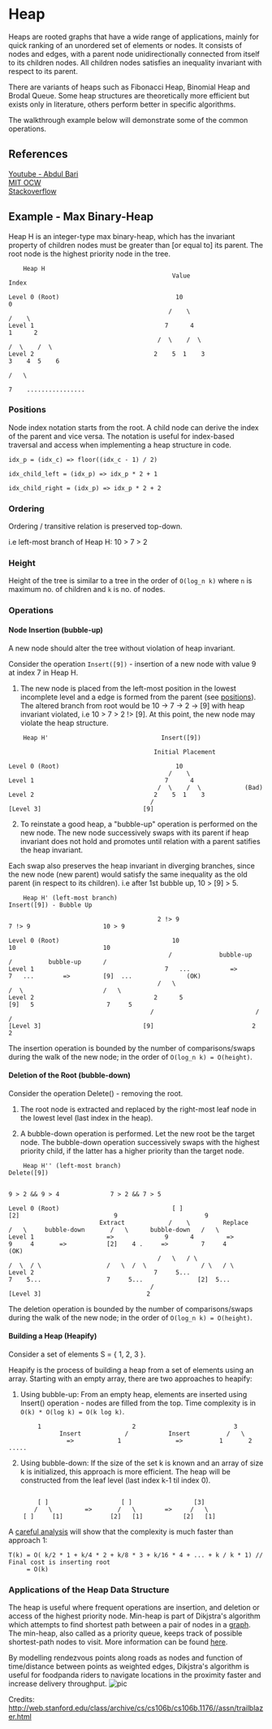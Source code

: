 # Heap

Heaps are rooted graphs that have a wide range of applications, mainly for quick ranking of an unordered set of elements or nodes. It consists of nodes and edges, with a parent node unidirectionally connected from itself to its children nodes. All children nodes satisfies an inequality invariant with respect to its parent.

There are variants of heaps such as Fibonacci Heap, Binomial Heap and Brodal Queue. Some heap structures are theoretically more efficient but exists only in literature, others perform better in specific algorithms.

The walkthrough example below will demonstrate some of the common operations.

## References

[Youtube - Abdul Bari](https://www.youtube.com/watch?v=HqPJF2L5h9U&t=1722s)\
[MIT OCW](https://www.youtube.com/watch?v=B7hVxCmfPtM&t=1382s)\
[Stackoverflow](https://stackoverflow.com/questions/9755721/how-can-building-a-heap-be-on-time-complexity)


## Example - Max Binary-Heap

Heap H is an integer-type max binary-heap, which has the invariant property of children nodes must be greater than [or equal to] its parent. The root node is the highest priority node in the tree.
```
    Heap H
                                             Value                                                Index

Level 0 (Root)                                10                                                    0
                                            /    \                                                /    \
Level 1                                    7      4                                              1      2
                                         /  \    /  \                                          /  \    /  \
Level 2                                 2    5  1    3                                        3    4  5    6
                                                                                            /   \
                                                                                           7    ................
```
### Positions

Node index notation starts from the root. A child node can derive the index of the parent and vice versa. The notation is useful for index-based traversal and access when implementing a heap structure in code.

`idx_p = (idx_c) => floor((idx_c - 1) / 2)`

`idx_child_left = (idx_p) => idx_p * 2 + 1`

`idx_child_right = (idx_p) => idx_p * 2 + 2`


### Ordering

Ordering / transitive relation is preserved top-down.

i.e left-most branch of Heap H: 10 > 7 > 2

### Height

Height of the tree is similar to a tree in the order of `O(log_n k)` where `n` is maximum no. of children and `k` is no. of nodes.

### Operations

#### Node Insertion (bubble-up)

A new node should alter the tree without violation of heap invariant.

Consider the operation `Insert([9])` - insertion of a new node with value 9 at index 7 in Heap H. 

1. The new node is placed from the left-most position in the lowest incomplete level and a edge is formed from the parent (see [positions](#Positions)). The altered branch from root would be 10 -> 7 -> 2 -> [9] with heap invariant violated, i.e 10 > 7 > 2 !> [9]. At this point, the new node may violate the heap structure. 

```
    Heap H'                               Insert([9])

                                        Initial Placement

Level 0 (Root)                                10                                                   
                                            /    \                                              
Level 1                                    7      4                                            
                                         /  \    /  \            (Bad)                       
Level 2                                 2    5  1    3
                                       /
[Level 3]                            [9]
```

2. To reinstate a good heap, a "bubble-up" operation is performed on the new node. The new node successively swaps with its parent if heap invariant does not hold and promotes until relation with a parent satifies the heap invariant. 

Each swap also preserves the heap invariant in diverging branches, since the new node (new parent) would satisfy the same inequality as the old parent (in respect to its children). i.e after 1st bubble up, 10 > [9] > 5.

```
    Heap H' (left-most branch)                                      Insert([9]) - Bubble Up

                                         2 !> 9                        7 !> 9                    10 > 9  

Level 0 (Root)                               10                          10                        10                             
                                            /             bubble-up     /          bubble-up      /
Level 1                                    7   ...           =>        7   ...        =>         [9]  ...               (OK)       
                                         /   \                        /  \                      /   \
Level 2                                 2      5                    [9]   5                    7     5
                                       /                            /                         /
[Level 3]                            [9]                           2                         2
```

The insertion operation is bounded by the number of comparisons/swaps during the walk of the new node; in the order of `O(log_n k) = O(height)`. 

#### Deletion of the Root (bubble-down)

Consider the operation Delete() - removing the root.

1. The root node is extracted and replaced by the right-most leaf node in the lowest level (last index in the heap).

2. A bubble-down operation is performed. Let the new root be the target node. The bubble-down operation successively swaps with the highest priority child, if the latter has a higher priority than the target node.

```
    Heap H'' (left-most branch)                                        Delete([9])

                                                                      9 > 2 && 9 > 4              7 > 2 && 7 > 5
 
Level 0 (Root)                               [ ]                            [2]                          9                        9 
                         Extract            /    \         Replace         /   \     bubble-down       /   \      bubble-down   /   \
Level 1                    =>              9      4         =>            9     4       =>           [2]    4 .     =>         7     4       (OK)
                                         /   \   / \                     /  \  / \                  /   \  /  \               / \   / \
Level 2                                 7     5...                      7    5...                  7     5...               [2]  5...
                                       /                           
[Level 3]                             2                                                 
```

The deletion operation is bounded by the number of comparisons/swaps during the walk of the new node; in the order of `O(log_n k) = O(height)`. 

#### Building a Heap (Heapify)

Consider a set of elements S = { 1, 2, 3 }.

Heapify is the process of building a heap from a set of elements using an array. Starting with an empty array, there are two approaches to heapify:

1. Using bubble-up: From an empty heap, elements are inserted using Insert() operation - nodes are filled from the top. Time complexity is in `O(k) * O(log k) = O(k log k)`.


```
        1                         2                           3  
              Insert            /           Insert          /   \
                =>            1               =>          1       2      .....
```


2. Using bubble-down: If the size of the set k is known and an array of size k is initialized, this approach is more efficient. The heap will be constructed from the leaf level (last index k-1 til index 0). 

```

        [ ]                    [ ]                 [3]
       /   \         =>       /   \        =>     /   \
    [ ]     [1]             [2]   [1]           [2]   [1]

```

A [careful analysis](https://stackoverflow.com/questions/34329942/siftup-and-siftdown-operation-in-heap-for-heapifying-an-array) will show that the complexity is much faster than approach 1:

```
T(k) = O( k/2 * 1 + k/4 * 2 + k/8 * 3 + k/16 * 4 + ... + k / k * 1) // Final cost is inserting root
     = O(k)
```

### Applications of the Heap Data Structure

The heap is useful where frequent operations are insertion, and deletion or access of the highest priority node. Min-heap is part of Dikjstra's algorithm which attempts to find shortest path between a pair of nodes in a [graph](https://en.wikipedia.org/wiki/Graph_theory). The min-heap, also called as a priority queue, keeps track of possible shortest-path nodes to visit. More information can be found [here](https://en.wikipedia.org/wiki/Dijkstra%27s_algorithm).


By modelling rendezvous points along roads as nodes and function of time/distance between points as weighted edges, Dikjstra's algorithm is useful for foodpanda riders to navigate locations in the proximity faster and increase delivery throughput.
![pic](screenshot2.png)

Credits: http://web.stanford.edu/class/archive/cs/cs106b/cs106b.1176//assn/trailblazer.html